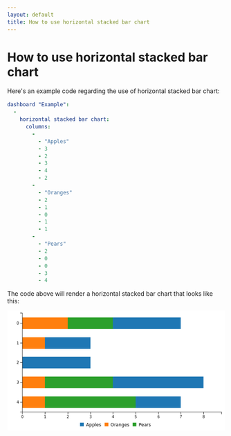 ```yaml
---
layout: default
title: How to use horizontal stacked bar chart
---
```


# How to use horizontal stacked bar chart
Here's an example code regarding the use of horizontal stacked bar chart: 

```yaml
dashboard "Example": 
  - 
    horizontal stacked bar chart: 
      columns: 
        - 
          - "Apples"
          - 3
          - 2
          - 3
          - 4
          - 2
        - 
          - "Oranges"
          - 2
          - 1
          - 0
          - 1
          - 1
        - 
          - "Pears"
          - 2
          - 0
          - 0
          - 3
          - 4

```
The code above will render a horizontal stacked bar chart that looks like this:

![](../screenshots/horizontal_stacked_bar_chart.png)
